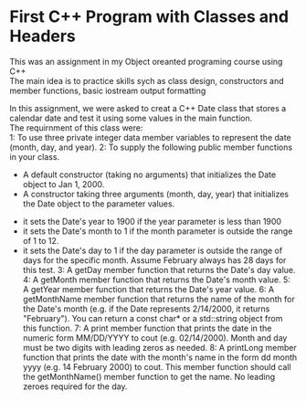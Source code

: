 # First C++ Program with Classes and Headers

This was an assignment in my Object oreanted programing course using C++\
The main idea is to practice skills sych as  class design, constructors and member functions, basic iostream output formatting 

In this assignment, we were asked to creat a C++ Date class that stores a calendar date and test it using some values in the main function.\
The requirnment of this class were: \
1: To use three private integer data member variables to represent the date (month, day, and year).
2: To supply the following public member functions in your class.
- A default constructor (taking no arguments) that initializes the Date object  to Jan 1, 2000.
- A constructor taking three arguments (month, day, year) that initializes the Date object to the parameter values.
* it sets the Date's year to 1900 if the year parameter is less than 1900
* it sets the Date's month to 1 if the month parameter is outside the range of 1 to 12.
* it sets the Date's day to 1 if the day parameter is outside the range of days for the specific month. Assume February always has 28 days for this test.
3: A getDay member function that returns the Date's day value.
4: A getMonth member function that returns the Date's month value.
5: A getYear member function that returns the Date's year value.
6: A getMonthName member function that returns the name of the month for the Date's month (e.g. if the Date represents 2/14/2000, it returns "February").  You can return a const char* or a std::string object from this function.
7: A print member function that prints the date in the numeric form MM/DD/YYYY to cout (e.g. 02/14/2000). Month and day must be two digits with leading zeros as needed.
8: A printLong member function that prints the date with the month's name in the form dd month yyyy (e.g. 14 February 2000) to cout. This member function should call the getMonthName() member function to get the name.  No leading zeroes required for the day.
